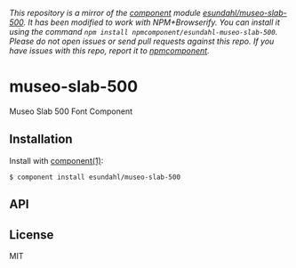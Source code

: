 *This repository is a mirror of the [component](http://component.io) module [esundahl/museo-slab-500](http://github.com/esundahl/museo-slab-500). It has been modified to work with NPM+Browserify. You can install it using the command `npm install npmcomponent/esundahl-museo-slab-500`. Please do not open issues or send pull requests against this repo. If you have issues with this repo, report it to [npmcomponent](https://github.com/airportyh/npmcomponent).*

# museo-slab-500

  Museo Slab 500 Font Component

## Installation

  Install with [component(1)](http://component.io):

    $ component install esundahl/museo-slab-500

## API



## License

  MIT
